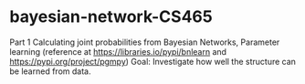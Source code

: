 # bayesian-network-CS465
Part 1 Calculating joint probabilities from Bayesian Networks, Parameter learning (reference at https://libraries.io/pypi/bnlearn and https://pypi.org/project/pgmpy)  Goal: Investigate how well the structure can be learned from data.
